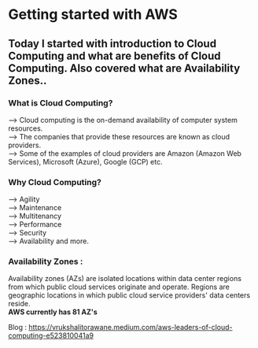 # Getting started with AWS

## Today I started with introduction to Cloud Computing and what are benefits of Cloud Computing. Also covered what are Availability Zones..

### What is Cloud Computing?
--> Cloud computing is the on-demand availability of computer system resources. <br>
--> The companies that provide these resources are known as cloud providers. <br>
--> Some of the examples of cloud providers are Amazon (Amazon Web Services), Microsoft (Azure), Google (GCP) etc. <br>

### Why Cloud Computing?
--> Agility <br>
--> Maintenance <br>
--> Multitenancy <br>
--> Performance <br>
--> Security <br>
--> Availability and more.

### Availability Zones :
Availability zones (AZs) are isolated locations within data center regions from which public cloud services originate and operate. 
Regions are geographic locations in which public cloud service providers' data centers reside. <br>
<b> AWS currently has 81 AZ's </b>

Blog : https://vrukshalitorawane.medium.com/aws-leaders-of-cloud-computing-e523810041a9
